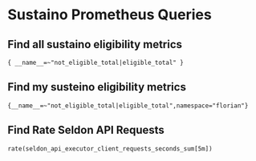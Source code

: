 # Sustaino Prometheus Queries

## Find all sustaino eligibility metrics

```
{ __name__=~"not_eligible_total|eligible_total" }
```

## Find my susteino eligibility metrics

``` 
{__name__=~"not_eligible_total|eligible_total",namespace="florian"}
``` 

## Find Rate Seldon API Requests 

```
rate(seldon_api_executor_client_requests_seconds_sum[5m])
```